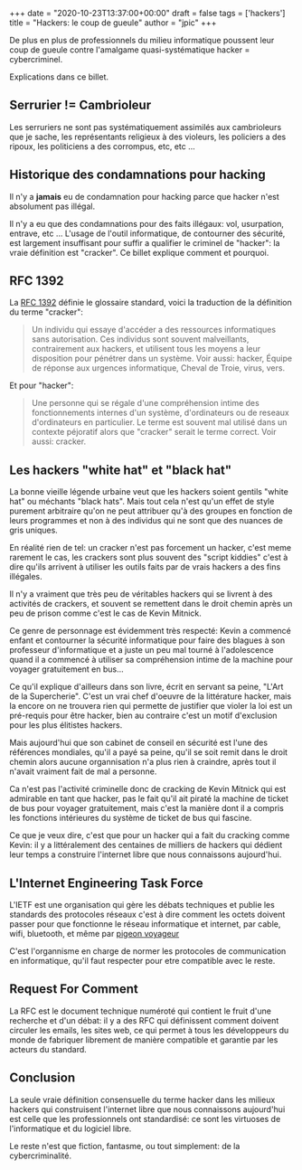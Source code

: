 +++
date = "2020-10-23T13:37:00+00:00"
draft = false
tags = ['hackers']
title = "Hackers: le coup de gueule"
author = "jpic"
+++

De plus en plus de professionnels du milieu informatique poussent leur coup de
gueule contre l'amalgame quasi-systématique hacker = cybercriminel.

Explications dans ce billet.

<!--more-->

## Serrurier != Cambrioleur

Les serruriers ne sont pas systématiquement assimilés aux cambrioleurs que je
sache, les représentants religieux à des violeurs, les policiers a des ripoux,
les politiciens a des corrompus, etc, etc ...

## Historique des condamnations pour hacking

Il n'y a **jamais** eu de condamnation pour hacking parce que hacker n'est
absolument pas illégal.

Il n'y a eu que des condamnations pour des faits illégaux: vol, usurpation,
entrave, etc ... L'usage de l'outil informatique, de contourner des sécurité,
est largement insuffisant pour suffir a qualifier le criminel de "hacker": la
vraie définition est "cracker". Ce billet explique comment et pourquoi.

## RFC 1392

La [RFC 1392](https://tools.ietf.org/html/rfc1392) définie le glossaire
standard, voici la traduction de la définition du terme "cracker":

> Un individu qui essaye d'accéder a des ressources informatiques sans
> autorisation. Ces individus sont souvent malveillants, contrairement aux
> hackers, et utilisent tous les moyens a leur disposition pour pénétrer dans
> un système. Voir aussi: hacker, Équipe de réponse aux urgences informatique,
> Cheval de Troie, virus, vers.

Et pour "hacker":

> Une personne qui se régale d'une compréhension intime des fonctionnements
> internes d'un système, d'ordinateurs ou de reseaux d'ordinateurs en
> particulier. Le terme est souvent mal utilisé dans un contexte péjoratif
> alors que "cracker" serait le terme correct. Voir aussi: cracker.

## Les hackers "white hat" et "black hat"

La bonne vieille légende urbaine veut que les hackers soient gentils "white
hat" ou méchants "black hats". Mais tout cela n'est qu'un effet de style
purement arbitraire qu'on ne peut attribuer qu'à des groupes en fonction de
leurs programmes et non à des individus qui ne sont que des nuances de gris
uniques.

En réalité rien de tel: un cracker n'est pas forcement un hacker, c'est meme
rarement le cas, les crackers sont plus souvent des "script kiddies" c'est à
dire qu'ils arrivent à utiliser les outils faits par de vrais hackers a des
fins illégales.

Il n'y a vraiment que très peu de véritables hackers qui se livrent à des
activités de crackers, et souvent se remettent dans le droit chemin après un
peu de prison comme c'est le cas de Kevin Mitnick.

Ce genre de personnage est évidemment très respecté: Kevin a commencé enfant et
contourner la sécurité informatique pour faire des blagues à son professeur
d'informatique et a juste un peu mal tourné à l'adolescence quand il a commencé
à utiliser sa compréhension intime de la machine pour voyager gratuitement en
bus...

Ce qu'il explique d'ailleurs dans son livre, écrit en servant sa peine, "L'Art
de la Supercherie". C'est un vrai chef d'oeuvre de la littérature hacker, mais
la encore on ne trouvera rien qui permette de justifier que violer la loi est
un pré-requis pour être hacker, bien au contraire c'est un motif d'exclusion
pour les plus élitistes hackers.

Mais aujourd'hui que son cabinet de conseil en sécurité est l'une des
références mondiales, qu'il a payé sa peine, qu'il se soit remit dans le droit
chemin alors aucune organnisation n'a plus rien à craindre, après tout il
n'avait vraiment fait de mal a personne.

Ca n'est pas l'activité criminelle donc de cracking de Kevin Mitnick qui est
admirable en tant que hacker, pas le fait qu'il ait piraté la machine de ticket
de bus pour voyager gratuitement, mais c'est la manière dont il a compris les
fonctions intérieures du système de ticket de bus qui fascine.

Ce que je veux dire, c'est que pour un hacker qui a fait du cracking comme
Kevin: il y a littéralement des centaines de milliers de hackers qui dédient
leur temps a construire l'internet libre que nous connaissons aujourd'hui.

## L'Internet Engineering Task Force

L'IETF est une organisation qui gère les débats techniques et publie les
standards des protocoles réseaux c'est à dire comment les octets doivent passer
pour que fonctionne le réseau informatique et internet, par cable, wifi,
bluetooth, et même par [pigeon
voyageur](https://fr.wikipedia.org/wiki/IP_over_Avian_Carriers)

C'est l'organnisme en charge de normer les protocoles de communication
en informatique, qu'il faut respecter pour etre compatible avec le reste.

## Request For Comment

La RFC est le document technique numéroté qui contient le fruit d'une recherche
et d'un débat: il y a des RFC qui définissent comment doivent circuler les
emails, les sites web, ce qui permet à tous les développeurs du monde de
fabriquer librement de manière compatible et garantie par les acteurs du
standard.

## Conclusion

La seule vraie définition consensuelle du terme hacker dans les milieux hackers
qui construisent l'internet libre que nous connaissons aujourd'hui est celle
que les professionnels ont standardisé: ce sont les virtuoses de l'informatique
et du logiciel libre.

Le reste n'est que fiction, fantasme, ou tout simplement: de la cybercriminalité.
